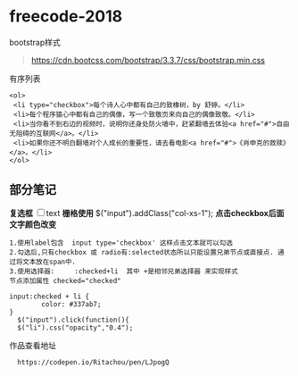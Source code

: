 # freecode-2018
bootstrap样式

> https://cdn.bootcss.com/bootstrap/3.3.7/css/bootstrap.min.css

有序列表

    <ol>
     <li type="checkbox">每个诗人心中都有自己的致橡树，by 舒婷。</li>
     <li>每个程序猿心中都有自己的偶像，写一个致敬页来向自己的偶像致敬。</li>
     <li>当你看不到右边的视频时，说明你还身处防火墙中，赶紧翻墙去体验<a href="#">自由无阻碍的互联网</a>。</li>
     <li>如果你还不明白翻墙对个人成长的重要性，请去看电影<a href="#">《肖申克的救赎》</a>。</li>
    </ol>
## 部分笔记 ##
**复选框**
    <lable><input type="checkbox">text</lable>
**栅格使用**
    $("input").addClass("col-xs-1");
**点击checkbox后面文字颜色改变**

    1.使用label包含  input type='checkbox' 这样点击文本就可以勾选
    2.勾选后,只有checkbox 或 radio有:selected状态所以只能设置兄弟节点或直接点. 通过将文本放在span中. 
    3.使用选择器:     :checked+li  其中 +是相邻兄弟选择器 来实现样式
    节点添加属性 checked="checked"
    
    input:checked + li {
            color: #337ab7;
    }
      $("input").click(function(){
      $("li").css("opacity","0.4");
      

  
  作品查看地址

      https://codepen.io/Ritachou/pen/LJpogQ